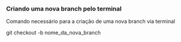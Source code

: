 ### Criando uma nova branch pelo terminal

Comando necessário para a criação de uma nova branch via terminal

git checkout -b nome_da_nova_branch